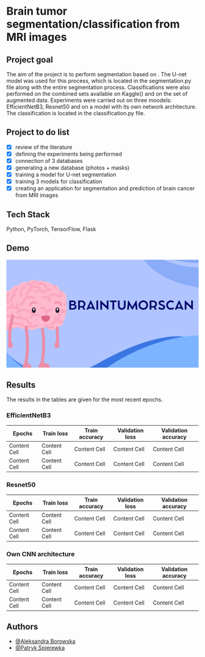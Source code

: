 
# Brain tumor segmentation/classification from MRI images

## Project goal
The aim of the project is to perform segmentation based on . The U-net model was used for this process, which is located in the segmentation.py file along with the entire segmentation process. Classifications were also performed on the combined sets available on Kaggle() and on the set of augmented data. Experiments were carried out on three moodels: EfficientNetB3, Resnet50 and on a model with its own network architecture. The classification is located in the classification.py file.


## Project to do list

- [x]  review of the literature
- [x]  defining the experiments being performed
- [x]  connection of 3 databases
- [x]  generating a new database (photos + masks)
- [x]  training a model for U-net segmentation
- [x]  training 3 models for classification
- [x]  creating an application for segmentation and prediction of brain cancer from MRI images

## Tech Stack

Python, PyTorch, TensorFlow, Flask 


## Demo

[![Watch the video](https://github.com/Ola2808-Boro/BrainTumorScan/blob/main/BRAINTumorScan.png)](https://youtu.be/sUmUPkeFvuw)
## Results

The results in the tables are given for the most recent epochs.

### EfficientNetB3

|Epochs| Train loss  | Train accuracy | Validation loss | Validation accuracy|
| ------------- | ------------- | ------------- | ------------- | ------------- |
| Content Cell  |Content Cell  | Content Cell  | Content Cell  | Content Cell  |
| Content Cell  |Content Cell  | Content Cell  |Content Cell  |Content Cell  |



### Resnet50

|Epochs| Train loss  | Train accuracy | Validation loss | Validation accuracy|
| ------------- | ------------- | ------------- | ------------- | ------------- |
| Content Cell  |Content Cell  | Content Cell  | Content Cell  | Content Cell  |
| Content Cell  |Content Cell  | Content Cell  |Content Cell  |Content Cell  |



### Own CNN architecture

|Epochs| Train loss  | Train accuracy | Validation loss | Validation accuracy|
| ------------- | ------------- | ------------- | ------------- | ------------- |
| Content Cell  |Content Cell  | Content Cell  | Content Cell  | Content Cell  |
| Content Cell  |Content Cell  | Content Cell  |Content Cell  |Content Cell  |



## Authors

- [@Aleksandra Borowska](https://github.com/Ola2808-Boro)
- [@Patryk Spierewka](https://github.com/PatrykSpierewka)

